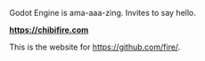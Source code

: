 Godot Engine is ama-aaa-zing. Invites to say hello.

**https://chibifire.com**


This is the website for https://github.com/fire/.
